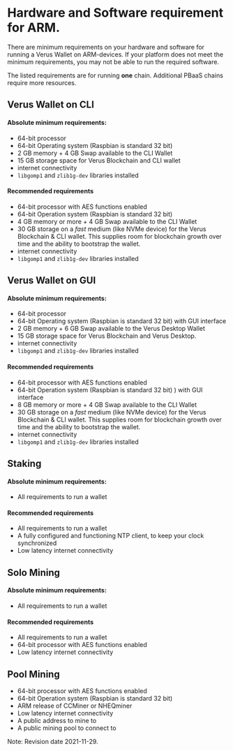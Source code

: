 # Hardware and Software requirement for ARM.
There are minimum requirements on your hardware and software for running a Verus Wallet on ARM-devices. If your platform does not meet the minimum requirements, you may not be able to run the required software.

The listed requirements are for running **one** chain. Additional PBaaS chains require more resources.

## Verus Wallet on CLI

#### Absolute minimum requirements:
* 64-bit processor
* 64-bit Operating system (Raspbian is standard 32 bit)
* 2 GB memory + 4 GB Swap available to the CLI Wallet
* 15 GB storage space for Verus Blockchain and CLI wallet
* internet connectivity
* `libgomp1` and `zlib1g-dev` libraries installed

#### Recommended requirements
* 64-bit processor with AES functions enabled
* 64-bit Operation system (Raspbian is standard 32 bit)
* 4 GB memory or more + 4 GB Swap available to the CLI Wallet
* 30 GB storage on a *fast* medium (like NVMe device) for the Verus Blockchain & CLI wallet. This supplies room for blockchain growth over time and the ability to bootstrap the wallet.
* internet connectivity
* `libgomp1` and `zlib1g-dev` libraries installed

## Verus Wallet on GUI
#### Absolute minimum requirements:
* 64-bit processor
* 64-bit Operating system (Raspbian is standard 32 bit) with GUI interface
* 2 GB memory + 6 GB Swap available to the Verus Desktop Wallet
* 15 GB storage space for Verus Blockchain and Verus Desktop.
* internet connectivity
* `libgomp1` and `zlib1g-dev` libraries installed


#### Recommended requirements
* 64-bit processor with AES functions enabled
* 64-bit Operation system (Raspbian is standard 32 bit) ) with GUI interface
* 8 GB memory or more + 4 GB Swap available to the CLI Wallet
* 30 GB storage on a *fast* medium (like NVMe device) for the Verus Blockchain & CLI wallet. This supplies room for blockchain growth over time and the ability to bootstrap the wallet.
* internet connectivity
* `libgomp1` and `zlib1g-dev` libraries installed

## Staking
#### Absolute minimum requirements:
* All requirements to run a wallet

#### Recommended requirements
* All requirements to run a wallet
* A fully configured and functioning NTP client, to keep your clock synchronized
* Low latency internet connectivity

## Solo Mining
#### Absolute minimum requirements:
* All requirements to run a wallet

#### Recommended requirements
* All requirements to run a wallet
* 64-bit processor with AES functions enabled
* Low latency internet connectivity

## Pool Mining
* 64-bit processor with AES functions enabled
* 64-bit Operation system (Raspbian is standard 32 bit)
* ARM release of CCMiner or NHEQminer
* Low latency internet connectivity
* A public address to mine to
* A public mining pool to connect to

Note: Revision date 2021-11-29.
